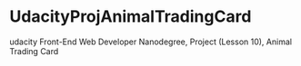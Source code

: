 # UdacityProjAnimalTradingCard
udacity Front-End Web Developer Nanodegree, Project (Lesson 10), Animal Trading Card
